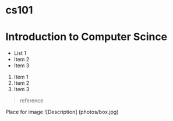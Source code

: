 # cs101
# Introduction to Computer Scince
* List 1
* Item 2
* Item 3

1. Item 1
2. Item 2
3. Item 3

> reference

Place for image
![Description] (photos/box.jpg)